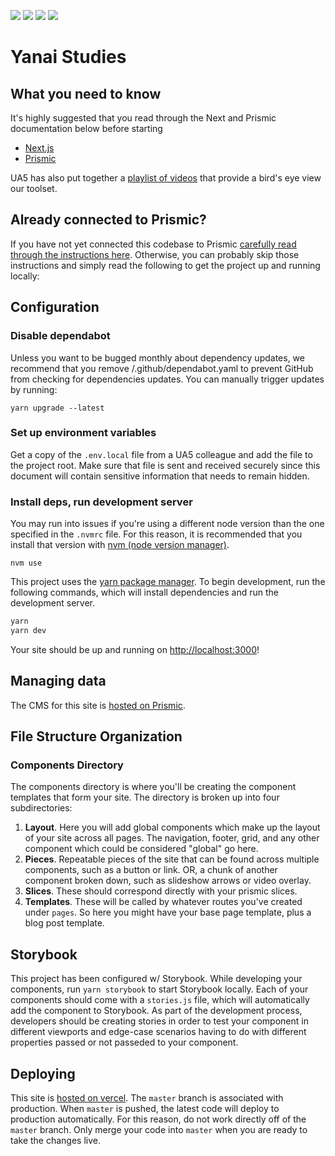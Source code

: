 ![](https://img.shields.io/badge/node-12.19.1-43853d?logo=node.js&labelColor=fff)
![](https://img.shields.io/badge/next-11-black?logo=next.js)
![](https://img.shields.io/badge/prismic-cms-fff?logo=prismic&labelColor=5163ba&logoColor=fff)
![](https://img.shields.io/badge/storybook-fff?logo=storybook&labelColor=ff4785&logoColor=fff)

# Yanai Studies

## What you need to know

It's highly suggested that you read through the Next and Prismic documentation below before starting

- [Next.js](https://nextjs.org/)
- [Prismic](https://prismic.io/)

UA5 has also put together a [playlist of videos](https://www.youtube.com/playlist?list=PLR2sMJTX0y3FemVvbjp-rGlTALEth-Si9) that provide a bird's eye view our toolset.

## Already connected to Prismic?

If you have not yet connected this codebase to Prismic [carefully read through the instructions here](https://github.com/UseAllFive/next-prismic-base/wiki). Otherwise, you can probably skip those instructions and simply read the following to get the project up and running locally:

## Configuration

### Disable dependabot

Unless you want to be bugged monthly about dependency updates, we recommend that you remove /.github/dependabot.yaml to prevent GitHub from checking for dependencies updates. You can manually trigger updates by running:

```
yarn upgrade --latest
```

### Set up environment variables

Get a copy of the `.env.local` file from a UA5 colleague and add the file to the project root. Make sure that file is sent and received securely since this document will contain sensitive information that needs to remain hidden.

### Install deps, run development server

You may run into issues if you're using a different node version than the one specified in the `.nvmrc` file. For this reason, it is recommended that you install that version with [nvm (node version manager)](https://github.com/nvm-sh/nvm).

```
nvm use
```

This project uses the [yarn package manager](https://yarnpkg.com/). To begin development, run the following commands, which will install dependencies and run the development server.

```bash
yarn
yarn dev
```

Your site should be up and running on [http://localhost:3000](http://localhost:3000)!

## Managing data

The CMS for this site is [hosted on Prismic](https://prismic.io).

## File Structure Organization

### Components Directory

The components directory is where you'll be creating the component templates that form your site. The directory is broken up into four subdirectories:

1. **Layout**. Here you will add global components which make up the layout of your site across all pages. The navigation, footer, grid, and any other component which could be considered "global" go here.
2. **Pieces**. Repeatable pieces of the site that can be found across multiple components, such as a button or link. OR, a chunk of another component broken down, such as slideshow arrows or video overlay.
3. **Slices**. These should correspond directly with your prismic slices.
4. **Templates**. These will be called by whatever routes you've created under `pages`. So here you might have your base page template, plus a blog post template.

## Storybook

This project has been configured w/ Storybook. While developing your components, run `yarn storybook` to start Storybook locally. Each of your components should come with a `stories.js` file, which will automatically add the component to Storybook. As part of the development process, developers should be creating stories in order to test your component in different viewports and edge-case scenarios having to do with different properties passed or not passeded to your component.

## Deploying

This site is [hosted on vercel](https://vercel.com/). The `master` branch is associated with production. When `master` is pushed, the latest code will deploy to production automatically. For this reason, do not work directly off of the `master` branch. Only merge your code into `master` when you are ready to take the changes live.
